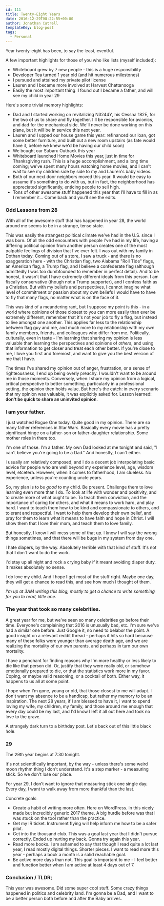 ```yaml
---
id: 111
title: Twenty-Eight Years
date: 2016-12-29T08:22:55+00:00
author: Jonathan Cutrell
templateKey: blog-post
tags:
  - Personal
---
```

<p>Year twenty-eight has been, to say the least, eventful.</p>

<p>A few important highlights for those of you who like lists (myself included):</p>

<ul>
<li>Whiteboard grew by 7 new people - this is a huge responsibility</li>
<li>Developer Tea turned 1 year old (and hit numerous milestones)</li>
<li>I pursued and attained my private pilot license</li>
<li>Lauren and I became more involved at Harvest Chattanooga</li>
<li>Easily the most important thing: I found out I became a father, and will see my child in year 29</li>
</ul>

<p>Here's some trivial memory highlights:</p>

<ul>
<li>Dad and I started working on revitalizing N3244Y, his Cessna 182E, for the two of us to share and fly together. I'll be responsible for avionics, and dad for the mechanical side. We'll never be done working on this plane, but it will be in service this next year.</li>
<li>Lauren and I upped our house game this year: refinanced our loan, got some better furniture, and built out a new room upstairs (as fate would have it, before we knew we'd be having our child soon)</li>
<li>We bought our Subaru Outback this year</li>
<li>Whiteboard launched Home Movies this year, just in time for Thanksgiving rush. This is a huge accomplishment, and a long time coming; we've spent many hours watching home movies, and I can't wait to see my children side by side to my and Lauren's baby videos.</li>
<li>Both of our next door neighbors moved this year. It would be easy to assume it's something to do with us, but in fact, the neighborhood has appreciated significantly, enticing people to sell high.</li>
<li>Tons of other awesome stuff happened this year that I'll have to fill in as I remember it... Come back and you'll see the edits.</li>
</ul>

<h3>Odd Lessons from 28</h3>

<p>With all of the awesome stuff that has happened in year 28, the world around me seems to be in a strange, tense state.</p>

<p>This was easily the strangest political climate we've had in the U.S. since I was born. Of all the odd encounters with people I've had in my life, having a differing political opinion from another person creates one of the most palpable feelings of division that I've ever felt. I was out with my family in Dothan today. Coming out of a store, I saw a truck - and there is no exaggeration here - with the Christian flag, two Alabama "Roll Tide" flags, an American flag, a Trump flag, and I believe a confederate flag (although admittedly I was too dumbfounded to remember in perfect detail). And to be honest, it wasn't that I have extremely different ideals from this person. I am fiscally conservative (though not a Trump supporter), and I confess faith as a Christian. But with my beliefs and perspectives, I cannot imagine what level of commitment or passion about my own beliefs I would have to have to fly that many flags, no matter what is on the face of it.</p>

<p>This was kind of a meandering rant, but I suppose my point is this - in a world where opinions of those closest to you can more easily than ever be extremely different, remember that it's not your job to fly a flag, but instead to live amongst one another. This applies far less to the relationship between flag guy and me, and much more to my relationship with my own family members, friends, and colleagues who differ from me. Politically, culturally, even in taste - I'm learning that sharing my opinion is less valuable than learning the perspectives and opinions of <em>others</em>, and using that information to get closer and treat each other better. If you're close to me, I love you first and foremost, and want to give you the best version of me that I have.</p>

<p>The times I've shared my opinion out of anger, frustration, or a sense of righteousness, I end up being overly preachy. I wouldn't want to be around me in those moments. Conversely, when I share my opinion from a logical, critical perspective to better something, particularly in a professional setting, the opinion then holds value. But here's the catch: in every scenario that my opinion was valuable, it was explicitly asked for. Lesson learned: <strong>don't be quick to share an uninvited opinion</strong>.</p>

<h3>I am your father.</h3>

<p>I just watched Rogue One today. Quite good in my opinion. There are so many father references in Star Wars. Basically every movie has a pretty significant hinge on a father-son or father-daughter relationship. Some mother roles in there too.</p>

<p>I'm one of those. I'm a father. My own Dad looked at me tonight and said, "I can't believe you're going to be a Dad." And honestly, I can't either.</p>

<p>I usually am relatively composed, and I do a decent job interpolating basic advice for people who are well beyond my experience level, age, wisdom level, etcetera. However, when it comes to fatherhood, I am clueless. No experience, unless you're counting uncle years.</p>

<p>So, my plan is to be <em>good</em> to my child. Be present. Challenge them to love learning even more than I do. To look at life with wonder and positivity, and to create more of what ought to be. To teach them conviction, and the importance of caring for others, and what it means to work hard, and play hard. I want to teach them how to be kind and compassionate to others, and tolerant and respectful. I want to help them develop their own belief, and pray for them to learn what it means to have faith and hope in Christ. I will show them that I love their mom, and teach them to love family.</p>

<p>But honestly, I know I will mess some of that up. I know I will say the wrong things sometimes, and that there will be bugs in my system from day one.</p>

<p>I hate diapers, by the way. Absolutely terrible with that kind of stuff. It's not that I don't want to do the work.</p>

<p>I'd stay up all night and rock a crying baby if it meant avoiding diaper duty. It makes absolutely no sense.</p>

<p>I do love my child. And I hope I get most of the stuff right. Maybe one day, they will get a chance to read this, and see how much I thought of them.</p>

<p><em>I'm up at 3AM writing this blog, mostly to get a chance to write something for you to read, little one.</em></p>

<h3>The year that took so many celebrities.</h3>

<p>A great year for me, but we've seen so many celebrities go before their time. Everyone's complaining that 2016 is unusually bad, etc. I'm sure we've had a similar one before. Just Google it, no need to belabor the point. A good insight on a relevant reddit thread - perhaps it hits so hard because many of these folks were younger than average death age, and we are realizing the mortality of our own parents, and perhaps in turn our own mortality.</p>

<p>I have a penchant for finding reasons why I'm more healthy or less likely to die like that person did. Or, justify that they were really old, or somehow emotionally prepared to die, or that the statistics work more in my favor. Coping, or maybe valid reasoning, or a cocktail of both. Either way, it happens to us all at some point.</p>

<p>I hope when I'm gone, young or old, that those closest to me will adapt. I don't want my absence to be a handicap, but rather my memory to be an inspiration. The next 28 years, if I am blessed to have it, I want to spend loving my wife, my children, my family, and those around me enough that every day could be my last, and I'd know I left it all out here and took no love to the grave.</p>

<p>A strangely dark turn to a birthday post. Let's back out of this little black hole.</p>

<h3>29</h3>

<p>The 29th year begins at 7:30 tonight.</p>

<p>It's not scientifically important, by the way - unless there's some weird moon rhythm thing I don't understand. It's a step marker - a measuring stick. So we don't lose our place.</p>

<p>For year 29, I don't want to ignore that measuring stick one single day. Every day, I want to walk away from more thankful than the last.</p>

<p>Concrete goals:</p>

<ul>
<li>Create a habit of writing more often. Here on WordPress. In this nicely made but incredibly generic 2017 theme. A big hurdle before was that I was stuck on the tool rather than the practice.</li>
<li>Get my IR ticket. Instrument flying will help inform me how to be a safer pilot.</li>
<li>Get into the thousand club. This was a goal last year that I didn't pursue correctly. Ended up hurting my back. Gonna try again this year.</li>
<li>Read more books. I am ashamed to say that though I read quite a lot last year, I read mostly digital things. Shorter pieces. I want to read more this year - perhaps a book a month is a solid reachable goal.</li>
<li>Be active more days than not. This goal is important to me - I feel better and function better when I am active at least 4 days out of 7.</li>
</ul>

<h3>Conclusion / TLDR;</h3>

<p>This year was awesome. Did some super cool stuff. Some crazy things happened in politics and celebrity land. I'm gonna be a Dad, and I want to be a better person both before and after the Baby arrives.</p>
